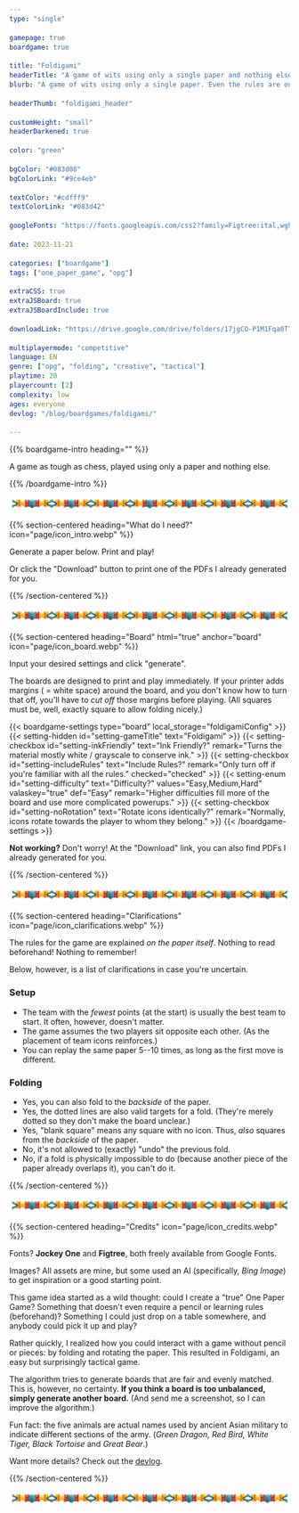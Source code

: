 ```yaml
---
type: "single"

gamepage: true
boardgame: true

title: "Foldigami"
headerTitle: "A game of wits using only a single paper and nothing else"
blurb: "A game of wits using only a single paper. Even the rules are on the paper itself, and play happens through folding and rotating."

headerThumb: "foldigami_header"

customHeight: "small"
headerDarkened: true

color: "green"

bgColor: "#083d08"
bgColorLink: "#9ce4eb"

textColor: "#cdfff9"
textColorLink: "#083d42"

googleFonts: "https://fonts.googleapis.com/css2?family=Figtree:ital,wght@0,400;0,900;1,400&family=Jockey+One&display=swap"

date: 2023-11-21

categories: ["boardgame"]
tags: ["one_paper_game", "opg"]

extraCSS: true
extraJSBoard: true
extraJSBoardInclude: true

downloadLink: "https://drive.google.com/drive/folders/17jgCO-P1M1Fqa0T7NKt8nfJxslF2TDMB"

multiplayermode: "competitive"
language: EN
genre: ["opg", "folding", "creative", "tactical"]
playtime: 20
playercount: [2]
complexity: low
ages: everyone
devlog: "/blog/boardgames/foldigami/"

---
```



{{% boardgame-intro heading="" %}}

A game as tough as chess, played using only a paper and nothing else.

{{% /boardgame-intro %}}

<div class="divider-image">
  <img src="assets/page/banner_divider.webp">
</div>

{{% section-centered heading="What do I need?" icon="page/icon_intro.webp" %}}

Generate a paper below. Print and play!

Or click the "Download" button to print one of the PDFs I already generated for you.

{{% /section-centered %}}

<div class="divider-image">
  <img src="assets/page/banner_divider.webp">
</div>

{{% section-centered heading="Board" html="true" anchor="board" icon="page/icon_board.webp" %}}

<p>Input your desired settings and click "generate".</p>

<p>The boards are designed to print and play immediately. If your printer adds margins ( = white space) around the board, and you don't know how to turn that off, you'll have to <em>cut off</em> those margins before playing. (All squares must be, well, exactly square to allow folding nicely.)</p>

  {{< boardgame-settings type="board" local_storage="foldigamiConfig" >}}
    {{< setting-hidden id="setting-gameTitle" text="Foldigami" >}}
    {{< setting-checkbox id="setting-inkFriendly" text="Ink Friendly?" remark="Turns the material mostly white / grayscale to conserve ink." >}}
    {{< setting-checkbox id="setting-includeRules" text="Include Rules?" remark="Only turn off if you're familiar with all the rules." checked="checked" >}}
    {{< setting-enum id="setting-difficulty" text="Difficulty?" values="Easy,Medium,Hard" valaskey="true" def="Easy" remark="Higher difficulties fill more of the board and use more complicated powerups." >}}
    {{< setting-checkbox id="setting-noRotation" text="Rotate icons identically?" remark="Normally, icons rotate towards the player to whom they belong." >}}
  {{< /boardgame-settings >}}

<p class="remark-under-settings"><strong>Not working?</strong> Don't worry! At the "Download" link, you can also find PDFs I already generated for you.</p> 

{{% /section-centered %}}

<div class="divider-image">
  <img src="assets/page/banner_divider.webp">
</div>

{{% section-centered heading="Clarifications" icon="page/icon_clarifications.webp" %}}

The rules for the game are explained _on the paper itself_. Nothing to read beforehand! Nothing to remember!

Below, however, is a list of clarifications in case you're uncertain.

### Setup

* The team with the _fewest_ points (at the start) is usually the best team to start. It often, however, doesn't matter.
* The game assumes the two players sit opposite each other. (As the placement of team icons reinforces.)
* You can replay the same paper 5--10 times, as long as the first move is different.

### Folding

* Yes, you can also fold to the _backside_ of the paper.
* Yes, the dotted lines are also valid targets for a fold. (They're merely dotted so they don't make the board unclear.)
* Yes, "blank square" means any square with no icon. Thus, _also_ squares from the _backside_ of the paper.
* No, it's not allowed to (exactly) "undo" the previous fold.
* No, if a fold is physically impossible to do (because another piece of the paper already overlaps it), you can't do it.

{{% /section-centered %}}

<div class="divider-image">
  <img src="assets/page/banner_divider.webp">
</div>

{{% section-centered heading="Credits" icon="page/icon_credits.webp" %}}

Fonts? **Jockey One** and **Figtree**, both freely available from Google Fonts.

Images? All assets are mine, but some used an AI (specifically, _Bing Image_) to get inspiration or a good starting point.

This game idea started as a wild thought: could I create a "true" One Paper Game? Something that doesn't even require a pencil or learning rules (beforehand)? Something I could just drop on a table somewhere, and anybody could pick it up and play?

Rather quickly, I realized how you could interact with a game without pencil or pieces: by folding and rotating the paper. This resulted in Foldigami, an easy but surprisingly tactical game. 

The algorithm tries to generate boards that are fair and evenly matched. This is, however, no certainty. **If you think a board is too unbalanced, simply generate another board.** (And send me a screenshot, so I can improve the algorithm.)

Fun fact: the five animals are actual names used by ancient Asian military to indicate different sections of the army. (_Green Dragon, Red Bird, White Tiger, Black Tortoise_ and _Great Bear_.)

Want more details? Check out the [devlog](/blog/boardgames/foldigami).

{{% /section-centered %}}

<div class="divider-image">
  <img src="assets/page/banner_divider.webp">
</div>

